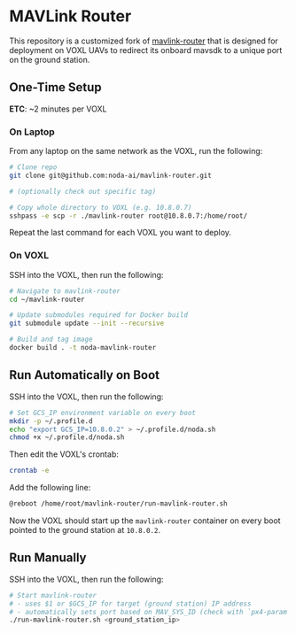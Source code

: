 # MAVLink Router

This repository is a customized fork of [mavlink-router](https://github.com/mavlink-router/mavlink-router)
that is designed for deployment on VOXL UAVs to redirect its onboard mavsdk to
a unique port on the ground station.

## One-Time Setup

**ETC**: ~2 minutes per VOXL

### On Laptop

From any laptop on the same network as the VOXL, run the following:

```sh
# Clone repo
git clone git@github.com:noda-ai/mavlink-router.git

# (optionally check out specific tag)

# Copy whole directory to VOXL (e.g. 10.8.0.7)
sshpass -e scp -r ./mavlink-router root@10.8.0.7:/home/root/
```

Repeat the last command for each VOXL you want to deploy.

### On VOXL

SSH into the VOXL, then run the following:

```sh
# Navigate to mavlink-router
cd ~/mavlink-router

# Update submodules required for Docker build
git submodule update --init --recursive

# Build and tag image
docker build . -t noda-mavlink-router
```

## Run Automatically on Boot

SSH into the VOXL, then run the following:

```sh
# Set GCS_IP environment variable on every boot
mkdir -p ~/.profile.d
echo "export GCS_IP=10.8.0.2" > ~/.profile.d/noda.sh
chmod +x ~/.profile.d/noda.sh
```

Then edit the VOXL's crontab:

```sh
crontab -e
```

Add the following line:

```sh
@reboot /home/root/mavlink-router/run-mavlink-router.sh
```

Now the VOXL should start up the `mavlink-router` container on every boot pointed to the ground station at `10.8.0.2`.

## Run Manually

SSH into the VOXL, then run the following:

```sh
# Start mavlink-router
# - uses $1 or $GCS_IP for target (ground station) IP address
# - automatically sets port based on MAV_SYS_ID (check with `px4-param show MAV_SYS_ID`)
./run-mavlink-router.sh <ground_station_ip>
```

